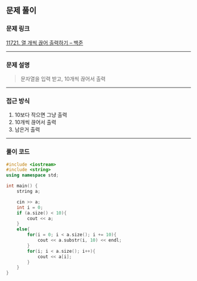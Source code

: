 ##  문제 풀이

###  문제 링크  
[11721. 열 개씩 끊어 출력하기 – 백준](https://www.acmicpc.net/problem/11721)

---

###  문제 설명  
> 문자열을 입력 받고, 10개씩 끊어서 출력
---

###  접근 방식  
1. 10보다 작으면 그냥 출력
2. 10개씩 끊어서 출력
3. 남은거 출력
---

### 풀이 코드

```cpp
#include <iostream>
#include <string>
using namespace std;

int main() {
    string a;

    cin >> a;
    int i = 0;
    if (a.size() < 10){
        cout << a;
    }
    else{
        for(i = 0; i < a.size(); i += 10){
            cout << a.substr(i, 10) << endl;
        }
        for(i; i < a.size(); i++){
            cout << a[i];
        }
    }
}
```

